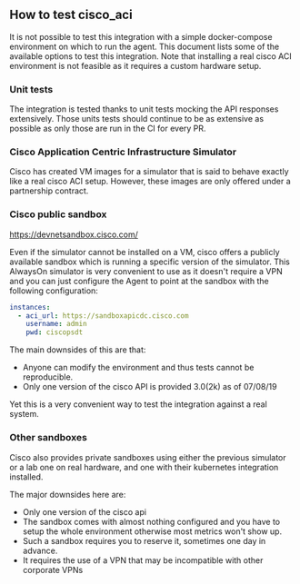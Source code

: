 ## How to test cisco_aci

It is not possible to test this integration with a simple docker-compose environment on which to run the agent. This document lists some of the available options to test this integration. Note that installing a real cisco ACI environment is not feasible as it requires a custom hardware setup.

### Unit tests

The integration is tested thanks to unit tests mocking the API responses extensively. Those units tests should
continue to be as extensive as possible as only those are run in the CI for every PR.

### Cisco Application Centric Infrastructure Simulator

Cisco has created VM images for a simulator that is said to behave exactly like a real cisco ACI setup. However, these images are only offered under a partnership contract.

### Cisco public sandbox

https://devnetsandbox.cisco.com/

Even if the simulator cannot be installed on a VM, cisco offers a publicly available sandbox which is running a specific version
of the simulator. This AlwaysOn simulator is very convenient to use as it doesn't require a VPN and you can just configure the Agent
to point at the sandbox with the following configuration:

```yaml
instances:
  - aci_url: https://sandboxapicdc.cisco.com
    username: admin
    pwd: ciscopsdt
```

The main downsides of this are that:
- Anyone can modify the environment and thus tests cannot be reproducible.
- Only one version of the cisco API is provided 3.0(2k) as of 07/08/19

Yet this is a very convenient way to test the integration against a real system.

### Other sandboxes

Cisco also provides private sandboxes using either the previous simulator or a lab one on real hardware, and one with their
kubernetes integration installed.

The major downsides here are:
- Only one version of the cisco api
- The sandbox comes with almost nothing configured and you have to setup the whole environment otherwise most metrics won't show up.
- Such a sandbox requires you to reserve it, sometimes one day in advance.
- It requires the use of a VPN that may be incompatible with other corporate VPNs
